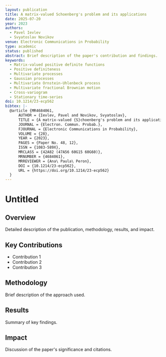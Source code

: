 ```yaml
---
layout: publication
title: A matrix-valued Schoenberg's problem and its applications
date: 2025-07-20
year: 2023
authors:
  - Pavel Ievlev
  - Svyatoslav Novikov
venue: Electronic Communications in Probability
type: academic
status: published
abstract: Brief description of the paper's contribution and findings.
keywords:
  - Matrix-valued positive definite functions
  - Positive definiteness
  - Multivariate processes
  - Gaussian processes
  - Multivariate Ornstein-Uhlenbeck process
  - Multivariate fractional Brownian motion
  - Cross-variogram
  - Stationary time-series
doi: 10.1214/23-ecp562
bibtex: |-
  @article {MR4684061,
      AUTHOR = {Ievlev, Pavel and Novikov, Svyatoslav},
      TITLE = {A matrix-valued {S}choenberg's problem and its applications},   
      JOURNAL = {Electron. Commun. Probab.},
      FJOURNAL = {Electronic Communications in Probability},
      VOLUME = {28},
      YEAR = {2023},
      PAGES = {Paper No. 48, 12},
      ISSN = {1083-589X},
      MRCLASS = {42A82 (47A56 60G15 60G60)},
      MRNUMBER = {4684061},
      MRREVIEWER = {Ana\ Paula\ Peron},
      DOI = {10.1214/23-ecp562},
      URL = {https://doi.org/10.1214/23-ecp562}
  }
---
```


# Untitled

## Overview

Detailed description of the publication, methodology, results, and impact.

## Key Contributions

- Contribution 1
- Contribution 2
- Contribution 3

## Methodology

Brief description of the approach used.

## Results

Summary of key findings.

## Impact

Discussion of the paper's significance and citations.